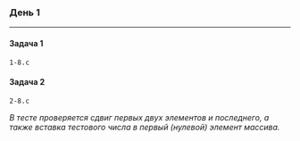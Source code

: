 ### День 1
---
#### Задача 1
```
1-8.c
```
#### Задача 2
```
2-8.c
```
*В тесте проверяется сдвиг первых двух элементов и последнего, а также вставка тестового числа в первый (нулевой) элемент массива.*
